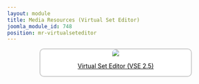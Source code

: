 ```yaml
---
layout: module
title: Media Resources (Virtual Set Editor)
joomla_module_id: 748
position: mr-virtualseteditor
---
```

<div align="center" style="margin-bottom: 20px;"><a href="/news-events/newsroom/media/virtual-set-editor-vse2.html">
<div align="center" style="max-width: 350px; border-style: solid; border-width: 2px; border-color: #cccccc; border-radius: 10px; background-color: #ffffff;"><img src="{{"images/media-resources/img/virtualseteditor-media-resources.jpg" | cdn }}" style="border-radius: 10px 10px 0px 0px;" class="img-responsive" />
<p style="line-height: 1.3em; color: #000000;">Virtual Set Editor (VSE 2.5)</p>
</div>
</a>
</div>
